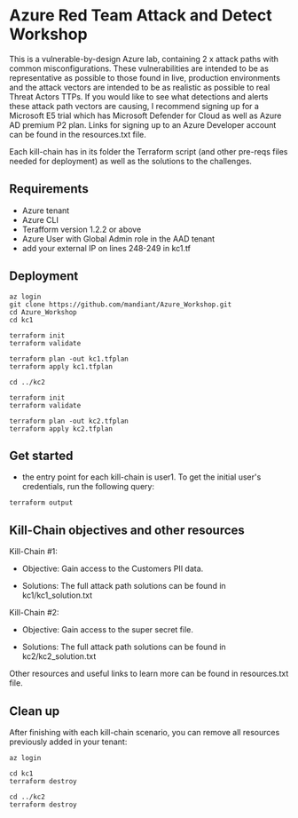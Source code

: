 # Azure Red Team Attack and Detect Workshop

This is a vulnerable-by-design Azure lab, containing 2 x attack paths with common misconfigurations. These vulnerabilities are intended to be as representative as possible to those found in live, production environments and the attack vectors are intended to be as realistic as possible to real Threat Actors TTPs. If you would like to see what detections and alerts these attack path vectors are causing, I recommend signing up for a Microsoft E5 trial which has Microsoft Defender for Cloud as well as Azure AD premium P2 plan. Links for signing up to an Azure Developer account can be found in the resources.txt file.

Each kill-chain has in its folder the Terraform script (and other pre-reqs files needed for deployment) as well as the solutions to the challenges.

## Requirements
- Azure tenant
- Azure CLI
- Terafform version 1.2.2 or above
- Azure User with Global Admin role in the AAD tenant
- add your external IP on lines 248-249 in kc1.tf

## Deployment
```
az login
git clone https://github.com/mandiant/Azure_Workshop.git
cd Azure_Workshop
cd kc1

terraform init
terraform validate

terraform plan -out kc1.tfplan
terraform apply kc1.tfplan

cd ../kc2

terraform init
terraform validate

terraform plan -out kc2.tfplan
terraform apply kc2.tfplan
```

## Get started
- the entry point for each kill-chain is user1. To get the initial user's credentials, run the following query:
```
terraform output
```

## Kill-Chain objectives and other resources
Kill-Chain #1:

- Objective: Gain access to the Customers PII data.

- Solutions: The full attack path solutions can be found in kc1/kc1_solution.txt

Kill-Chain #2:

- Objective: Gain access to the super secret file.

- Solutions: The full attack path solutions can be found in kc2/kc2_solution.txt

Other resources and useful links to learn more can be found in resources.txt file.

## Clean up
After finishing with each kill-chain scenario, you can remove all resources previously added in your tenant:
```
az login

cd kc1
terraform destroy

cd ../kc2
terraform destroy
```
